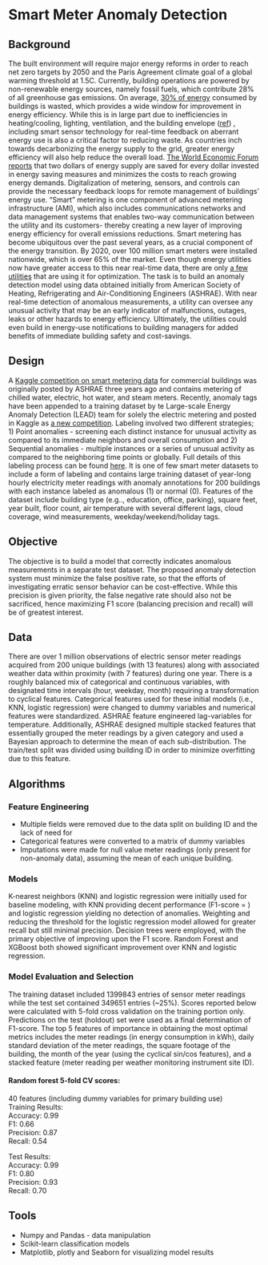 # Smart Meter Anomaly Detection
## Background
The built environment will require major energy reforms in order to reach net zero targets by 2050 and the Paris Agreement climate goal of a global warming threshold at 1.5C. Currently, building operations are powered by non-renewable energy sources, namely fossil fuels, which contribute 28% of all greenhouse gas emissions. On average,  [30% of energy](https://www.energy.gov/eere/buildings/about-commercial-buildings-integration-program) consumed by buildings is wasted, which provides a wide window for improvement in energy efficiency. While this is in large part due to inefficiencies in heating/cooling, lighting, ventilation, and the building envelope ([ref](https://www.energy.gov/sites/prod/files/2017/03/f34/qtr-2015-chapter5.pdf)) , including smart sensor technology for real-time feedback on aberrant energy use is also a critical factor to reducing waste. As countries inch towards decarbonizing the energy supply to the grid, greater energy efficiency will also help reduce the overall load. [The World Economic Forum reports](https://www.weforum.org/agenda/2021/09/how-to-build-zero-carbon-buildings/) that two dollars of energy supply are saved for every dollar invested in energy saving measures and minimizes the costs to reach growing energy demands. Digitalization of metering, sensors, and controls can provide the necessary feedback loops for remote management of buildings’ energy use. “Smart” metering is one component of advanced metering infrastructure (AMI), which also includes communications networks and data management systems that enables two-way communication between the utility and its customers- thereby creating a new layer of improving energy efficiency for overall emissions reductions. Smart metering has become ubiquitous over the past several years, as a crucial component of the energy transition. By 2020, over 100 million smart meters were installed nationwide, which is over 65% of the market. Even though energy utilities now have greater access to this near real-time data, there are only [a few utilities](https://www.aceee.org/blog-post/2020/01/smart-meters-gain-popularity-most-utilities-dont-optimize-their-potential-save) that are using it for optimization. 
The task is to build an anomaly detection model using data obtained initially from American Society of Heating, Refrigerating and Air-Conditioning Engineers (ASHRAE). With near real-time detection of anomalous measurements, a  utility can oversee any unusual activity that may be an early indicator of malfunctions, outages, leaks or other hazards to energy efficiency. Ultimately, the utilities could even build in energy-use notifications to building managers for added benefits of immediate building safety and cost-savings. 
## Design
 A [Kaggle competition on smart metering data](https://www.kaggle.com/competitions/ashrae-energy-prediction/overview) for commercial buildings was originally posted by ASHRAE three years ago and contains metering of chilled water, electric, hot water, and steam meters. Recently, anomaly tags have been appended to a training dataset by te Large-scale Energy Anomaly Detection (LEAD) team for solely the electric metering and posted in Kaggle as [a new competition](https://www.kaggle.com/competitions/energy-anomaly-detection/overview/evaluation). Labeling involved two different strategies; 1) Point anomalies - screening each distinct instance for unusual activity as compared to its immediate neighbors and overall consumption and 2) Sequential anomalies - multiple instances or a series of unusual activity as compared to the neighboring time points or globally. Full details of this labeling process can be found [here](https://arxiv.org/pdf/2203.17256.pdf). It is one of few smart meter datasets to include a form of labeling and contains large training dataset of year-long hourly electricity meter readings with anomaly annotations for 200 buildings with each instance labeled as anomalous (1) or normal (0). Features of the dataset include building type (e.g.., education, office, parking), square feet, year built, floor count, air temperature with several different lags, cloud coverage, wind measurements, weekday/weekend/holiday tags. 
## Objective
The objective is to build a model that correctly indicates anomalous measurements in a separate test dataset. The proposed anomaly detection system must minimize the false positive rate, so that the efforts of investigating erratic sensor behavior can be cost-effective. While this precision is given priority, the false negative rate should also not be sacrificed, hence maximizing F1 score (balancing precision and recall) will be of greatest interest.
## Data
There are over 1 million observations of electric sensor meter readings acquired from 200 unique buildings (with 13 features) along with associated weather data within proximity (with 7 features) during one year. There is a roughly balanced mix of categorical and continuous variables, with designated time intervals (hour, weekday, month) requiring a transformation to cyclical features. Categorical features used for these initial models (i.e., KNN, logistic regression) were changed to dummy variables and numerical features were standardized. ASHRAE feature engineered lag-variables for temperature. Additionally, ASHRAE designed multiple stacked features that essentially grouped the meter readings by a given category and used a Bayesian approach to determine the mean of each sub-distribution. The train/test split was divided using building ID in order to minimize overfitting due to this feature. 
## Algorithms
### Feature Engineering
- Multiple fields were removed due to the data split on building ID and the lack of need for 
- Categorical features were converted to a matrix of dummy variables
- Imputations were made for null value meter readings (only present for non-anomaly data), assuming the mean of each unique building. 
### Models
K-nearest neighbors (KNN) and logistic regression were initially used for baseline modeling, with KNN providing decent performance (F1-score = )  and logistic regression yielding no detection of anomalies. Weighting and reducing the threshold for the logistic regression model allowed for greater recall but still minimal precision. Decision trees were employed, with the primary objective of improving upon the F1 score. Random Forest and XGBoost both showed significant improvement over KNN and logistic regression.
### Model Evaluation and Selection
The training dataset included 1399843 entries of sensor meter readings while the test set contained 349651 entries (~25%). Scores reported below were calculated with 5-fold cross validation on the training portion only. Predictions on the test (holdout) set were used as a final determination of F1-score. The top 5 features of importance in obtaining the most optimal metrics includes the meter readings (in energy consumption in kWh), daily standard deviation of the meter readings, the square footage of the building, the month of the year (using the cyclical sin/cos features), and a stacked feature (meter reading per weather monitoring instrument site ID).

#### Random forest 5-fold CV scores: 
40 features (including dummy variables for primary building use)  
Training Results:  
Accuracy: 0.99  
F1: 0.66  
Precision: 0.87  
Recall: 0.54  

Test Results:  
Accuracy: 0.99  
F1: 0.80  
Precision: 0.93  
Recall: 0.70  
## Tools
- Numpy and Pandas - data manipulation
- Scikit-learn classification models
- Matplotlib, plotly and Seaborn for visualizing model results


